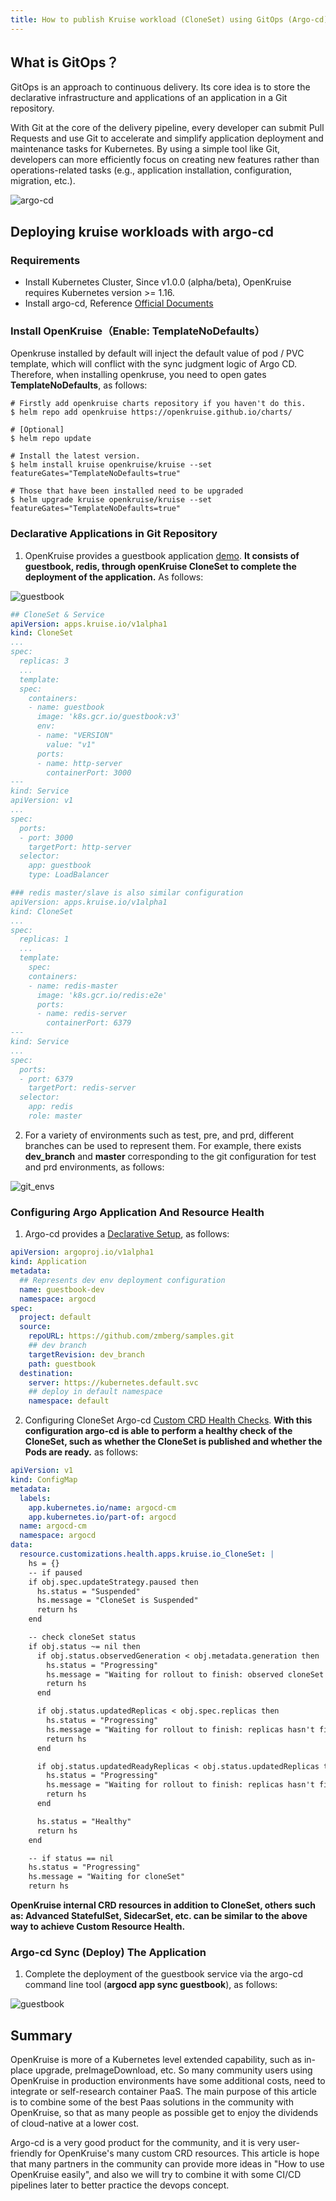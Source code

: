 ```yaml
---
title: How to publish Kruise workload (CloneSet) using GitOps (Argo-cd)?
---
```


## What is GitOps？
GitOps is an approach to continuous delivery. Its core idea is to store the declarative infrastructure and applications of an application in a Git repository.

With Git at the core of the delivery pipeline, every developer can submit Pull Requests and use Git to accelerate and simplify application deployment and maintenance tasks for Kubernetes. By using a simple tool like Git, developers can more efficiently focus on creating new features rather than operations-related tasks (e.g., application installation, configuration, migration, etc.).

![argo-cd](/img/docs/best-practices/argocd.jpeg)

## Deploying kruise workloads with argo-cd
### Requirements
- Install Kubernetes Cluster, Since v1.0.0 (alpha/beta), OpenKruise requires Kubernetes version >= 1.16.
- Install argo-cd, Reference [Official Documents](https://argo-cd.readthedocs.io/en/stable/getting_started/)

### Install OpenKruise（Enable: TemplateNoDefaults）
Openkruse installed by default will inject the default value of pod / PVC template, which will conflict with the sync judgment logic of Argo CD.
Therefore, when installing openkruse, you need to open gates **TemplateNoDefaults**, as follows:
```
# Firstly add openkruise charts repository if you haven't do this.
$ helm repo add openkruise https://openkruise.github.io/charts/

# [Optional]
$ helm repo update

# Install the latest version.
$ helm install kruise openkruise/kruise --set featureGates="TemplateNoDefaults=true"

# Those that have been installed need to be upgraded
$ helm upgrade kruise openkruise/kruise --set featureGates="TemplateNoDefaults=true"
```

### Declarative Applications in Git Repository
1. OpenKruise provides a guestbook application [demo](https://github.com/openkruise/samples).
**It consists of guestbook, redis, through openKruise CloneSet to complete the deployment of the application.** As follows:

![guestbook](/img/docs/best-practices/guestbook.png)

```yaml
## CloneSet & Service
apiVersion: apps.kruise.io/v1alpha1
kind: CloneSet
...
spec:
  replicas: 3
  ...
  template:
  spec:
    containers:
    - name: guestbook
      image: 'k8s.gcr.io/guestbook:v3'
      env:
      - name: "VERSION"
        value: "v1"
      ports:
      - name: http-server
        containerPort: 3000
---
kind: Service
apiVersion: v1
...
spec:
  ports:
  - port: 3000
    targetPort: http-server
  selector:
    app: guestbook
    type: LoadBalancer

### redis master/slave is also similar configuration
apiVersion: apps.kruise.io/v1alpha1
kind: CloneSet
...
spec:
  replicas: 1
  ...
  template:
    spec:
    containers:
    - name: redis-master
      image: 'k8s.gcr.io/redis:e2e'
      ports:
      - name: redis-server
        containerPort: 6379
---
kind: Service
...
spec:
  ports:
  - port: 6379
    targetPort: redis-server
  selector:
    app: redis
    role: master
```

2. For a variety of environments such as test, pre, and prd, different branches can be used to represent them.
For example, there exists **dev_branch** and **master** corresponding to the git configuration for test and prd environments, as follows:

![git_envs](/img/docs/best-practices/git_envs.png)

### Configuring Argo Application And Resource Health
1. Argo-cd provides a [Declarative Setup](https://argo-cd.readthedocs.io/en/stable/operator-manual/declarative-setup/), as follows:
```yaml
apiVersion: argoproj.io/v1alpha1
kind: Application
metadata:
  ## Represents dev env deployment configuration
  name: guestbook-dev
  namespace: argocd
spec:
  project: default
  source:
    repoURL: https://github.com/zmberg/samples.git
    ## dev branch
    targetRevision: dev_branch
    path: guestbook
  destination:
    server: https://kubernetes.default.svc
    ## deploy in default namespace
    namespace: default
```
2. Configuring CloneSet Argo-cd [Custom CRD Health Checks](https://argo-cd.readthedocs.io/en/stable/operator-manual/health/#custom-health-checks).
**With this configuration argo-cd is able to perform a healthy check of the CloneSet, such as whether the CloneSet is published and whether the Pods are ready.** as follows:
```yaml
apiVersion: v1
kind: ConfigMap
metadata:
  labels:
    app.kubernetes.io/name: argocd-cm
    app.kubernetes.io/part-of: argocd
  name: argocd-cm
  namespace: argocd
data:
  resource.customizations.health.apps.kruise.io_CloneSet: |
    hs = {}
    -- if paused
    if obj.spec.updateStrategy.paused then
      hs.status = "Suspended"
      hs.message = "CloneSet is Suspended"
      return hs
    end

    -- check cloneSet status
    if obj.status ~= nil then
      if obj.status.observedGeneration < obj.metadata.generation then
        hs.status = "Progressing"
        hs.message = "Waiting for rollout to finish: observed cloneSet generation less then desired generation"
        return hs
      end

      if obj.status.updatedReplicas < obj.spec.replicas then
        hs.status = "Progressing"
        hs.message = "Waiting for rollout to finish: replicas hasn't finished updating..."
        return hs
      end

      if obj.status.updatedReadyReplicas < obj.status.updatedReplicas then
        hs.status = "Progressing"
        hs.message = "Waiting for rollout to finish: replicas hasn't finished updating..."
        return hs
      end

      hs.status = "Healthy"
      return hs
    end

    -- if status == nil
    hs.status = "Progressing"
    hs.message = "Waiting for cloneSet"
    return hs
```
**OpenKruise internal CRD resources in addition to CloneSet, others such as: Advanced StatefulSet, SidecarSet, etc. can be similar to the above way to achieve Custom Resource Health.**

### Argo-cd Sync (Deploy) The Application
1. Complete the deployment of the guestbook service via the argo-cd command line tool (**argocd app sync guestbook**), as follows:

![guestbook](/img/docs/best-practices/argo_sync_healthy.png)

## Summary
OpenKruise is more of a Kubernetes level extended capability, such as in-place upgrade, preImageDownload, etc. So many community users using OpenKruise in production environments have some additional costs, need to integrate or self-research container PaaS.
The main purpose of this article is to combine some of the best Paas solutions in the community with OpenKruise, so that as many people as possible get to enjoy the dividends of cloud-native at a lower cost.

Argo-cd is a very good product for the community, and it is very user-friendly for OpenKruise's many custom CRD resources. This article is hope that many partners in the community can provide more ideas in "How to use OpenKruise easily", and also we will try to combine it with some CI/CD pipelines later to better practice the devops concept.

